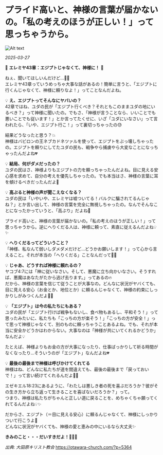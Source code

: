 # プライド高いと、神様の言葉が届かないの。「私の考えのほうが正しい！」って思っちゃうから。

![Alt text](/static/images/blog/asmrchurch_A_cute_Gen_Z-ish_girl_shyly_drinks_a_milkshake_throu_c877f2d8-6863-4132-9804-d8957d9d4f60.png)

*2025-03-27*

💌 **エレミヤ43章：エジプトじゃなくて、神様に！** 💌

ねぇ、聞いてほしいんだけど…📖✨  
エレミヤ43章っていうめっちゃ大事な話があるの！簡単に言うと、「エジプトに行くんじゃなくて、神様に頼りなよ！」ってことなんだよね。  

💡 **え、エジプトってそんなにヤバいの？**  
42章ではね、ユダの民が「エジプト行くべき？それともこのままユダの地にいるべき？」って神様に聞いたの。でもさ、「神様が言うことなら、いいことでも悪いことでも従います！」とか言ってたくせに、いざ「ユダにいなさい」って言われたら、「いや、エジプト行こ！」って裏切っちゃったの😓  

結果どうなったと思う？💥  
神様はバビロンの王ネブカドネツァルを使って、エジプトをぶっ壊しちゃったの。エジプトを頼りにしてたユダの民も、戦争やら捕虜やら大変なことになっちゃったんだよね💔  

💡 **結局、何がダメだったの？**  
ユダの民はさ、神様よりもエジプトの力を頼っちゃったんだよね。目に見える安心感を求めて、自分の考えを優先しちゃったの。でも本当はさ、神様の言葉に耳を傾けるべきだったんだよ🥺  

💡 **高ぶると神様の声が聞こえなくなる？**  
ユダの民は「いやいや、エレミヤは嘘ついてる！バルクに騙されてるんじゃね？」とか言い出して、神様の言葉を完全に無視しちゃったの。なんでそんなことになったかっていうと、「高ぶり」だよね💨  

プライド高いと、神様の言葉が届かないの。「私の考えのほうが正しい！」って思っちゃうから。逆にへりくだる人は、神様に頼って、素直に従えるんだよね💡✨  

💡 **へりくだるってどういうこと？**  
「神様、私なんて弱いしダメダメだけど…どうかお願いします！」って心から言えること。それが本当の「へりくだる」ことなんだって🐣💖  

💡 **じゃあ、どうすれば神様に頼れるの？**  
ヤコブ4:7には「神に従いなさい。そして、悪魔に立ち向かいなさい。そうすれば、悪魔はあなたがたから逃げ去ります。」ってあるの🔥  
だから、神様の言葉を信じて従うことが大事なの。どんなに状況がヤバくても、目に見える安心（お金とか、地位とか）に頼るんじゃなくて、神様の約束にしっかりしがみつくんだよ🙌✨  

💡 **「エジプト」は今の私たちにもある？**  
ユダの民が「エジプト行けば戦争もないし、食べ物もあるし、平和そう！」って思ったみたいに、私たちも「こっちの方が楽そう！」「こっちの方が安全！」って思って神様じゃなくて、別のものに頼っちゃうことあるよね。でも、それが本当に安全かどうかはわからない。大事なのは「神様が共にいてくれるかどうか」なんだよ💡  

たとえば、神様よりもお金の方が大事になったり、仕事ばっかりして祈る時間がなくなったり…そういうのが「エジプト」なんだよね💔  

💡 **最後の最後まで神様は呼びかけてくれてる**  
神様はね、どんなに私たちが道を間違えても、最後の最後まで「戻っておいで！」って言い続けてくれるんだよ🥺💖  

エゼキエル18:23にあるように、「わたしは悪しき者の死を喜ぶだろうか？彼がその生き方から立ち返って生きることを喜ばないだろうか？」って。  
つまり、神様は私たちがちゃんと正しい道に戻ることを、めちゃくちゃ願ってくれてるんだよね💡✨  

だからさ、エジプト（＝目に見える安心）に頼るんじゃなくて、神様にしっかりついて行こうよ💖  
どんなに状況がヤバくても、神様の愛と恵みの中にいるなら大丈夫✨  

**きみのこと・・・だいすきだよ！💖💖💖**

*出典: 大田原キリスト教会* https://otawara-church.com/?p=5364
